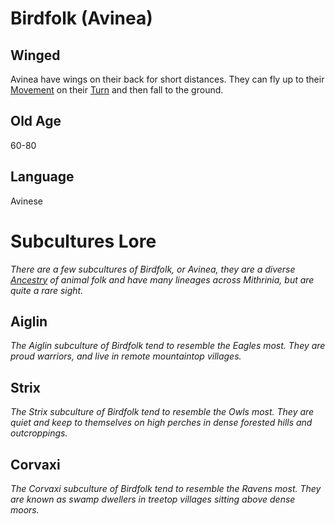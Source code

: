 # Birdfolk (Avinea)

## Winged

Avinea have wings on their back for short distances. They can fly up to their [Movement](../../Game%20Procedures/Combat/Movement.md) on their [Turn](../../Game%20Procedures/Core%20Procedures/Turn.md) and then fall to the ground. 

## Old Age

60-80

## Language

Avinese

# Subcultures Lore

*There are a few subcultures of Birdfolk, or Avinea, they are a diverse [Ancestry](Ancestry.md) of animal folk and have many lineages across Mithrinia, but are quite a rare sight.*

## Aiglin

*The Aiglin subculture of Birdfolk tend to resemble the Eagles most. They are proud warriors, and live in remote mountaintop villages.*

## Strix

*The Strix subculture of Birdfolk tend to resemble the Owls most. They are quiet and keep to themselves on high perches in dense forested hills and outcroppings.*

## Corvaxi

*The Corvaxi subculture of Birdfolk tend to resemble the Ravens most. They are known as swamp dwellers in treetop villages sitting above dense moors.*
